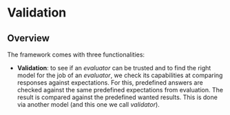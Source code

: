 # Validation

## Overview
The framework comes with three functionalities:
- **Validation**: to see if an *evaluator* can be trusted and to find the right model for the job of an *evaluator*, we check its capabilities at comparing responses against expectations. For this, predefined answers are checked against the same predefined expectations from evaluation. The result is compared against the predefined wanted results. This is done via another model (and this one we call *validator*).